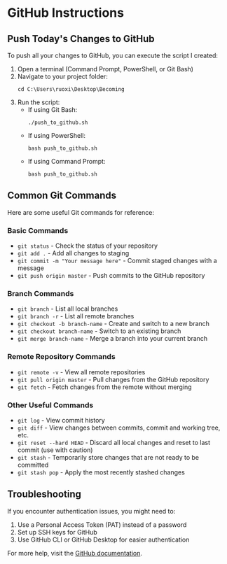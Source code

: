 # GitHub Instructions

## Push Today's Changes to GitHub

To push all your changes to GitHub, you can execute the script I created:

1. Open a terminal (Command Prompt, PowerShell, or Git Bash)
2. Navigate to your project folder:
   ```
   cd C:\Users\ruoxi\Desktop\Becoming
   ```
3. Run the script:
   - If using Git Bash:
     ```
     ./push_to_github.sh
     ```
   - If using PowerShell:
     ```
     bash push_to_github.sh
     ```
   - If using Command Prompt:
     ```
     bash push_to_github.sh
     ```

## Common Git Commands

Here are some useful Git commands for reference:

### Basic Commands
- `git status` - Check the status of your repository
- `git add .` - Add all changes to staging
- `git commit -m "Your message here"` - Commit staged changes with a message
- `git push origin master` - Push commits to the GitHub repository

### Branch Commands
- `git branch` - List all local branches
- `git branch -r` - List all remote branches
- `git checkout -b branch-name` - Create and switch to a new branch
- `git checkout branch-name` - Switch to an existing branch
- `git merge branch-name` - Merge a branch into your current branch

### Remote Repository Commands
- `git remote -v` - View all remote repositories
- `git pull origin master` - Pull changes from the GitHub repository
- `git fetch` - Fetch changes from the remote without merging

### Other Useful Commands
- `git log` - View commit history
- `git diff` - View changes between commits, commit and working tree, etc.
- `git reset --hard HEAD` - Discard all local changes and reset to last commit (use with caution)
- `git stash` - Temporarily store changes that are not ready to be committed
- `git stash pop` - Apply the most recently stashed changes

## Troubleshooting

If you encounter authentication issues, you might need to:
1. Use a Personal Access Token (PAT) instead of a password
2. Set up SSH keys for GitHub
3. Use GitHub CLI or GitHub Desktop for easier authentication

For more help, visit the [GitHub documentation](https://docs.github.com/en/get-started/using-git/about-git).
